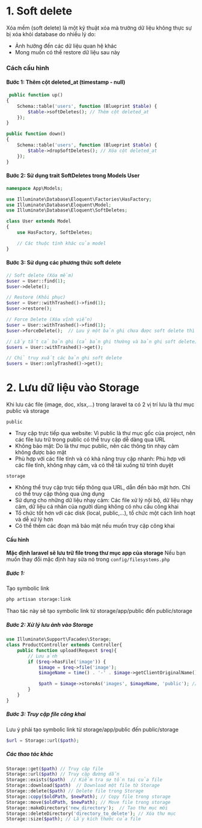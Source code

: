 # 1. Soft delete

Xóa mềm (soft delete) là một kỹ thuật xóa mà trường dữ liệu không thực sự bị xóa khỏi database do nhiều lý do:
* Ảnh hưởng đến các dữ liệu quan hệ khác
* Mong muốn có thể restore dữ liệu sau này

### Cách cấu hình
#### Bước 1: Thêm cột deleted_at (timestamp - null)
```php
 public function up()
{
    Schema::table('users', function (Blueprint $table) {
        $table->softDeletes(); // Thêm cột deleted_at
    });
}

public function down()
{
    Schema::table('users', function (Blueprint $table) {
        $table->dropSoftDeletes(); // Xóa cột deleted_at
    });
}
``` 

#### Bước 2: Sử dụng trait SoftDeletes trong Models User
```php
namespace App\Models;

use Illuminate\Database\Eloquent\Factories\HasFactory;
use Illuminate\Database\Eloquent\Model;
use Illuminate\Database\Eloquent\SoftDeletes;

class User extends Model
{
    use HasFactory, SoftDeletes;

    // Các thuộc tính khác của model
}
```

#### Bước 3: Sử dụng các phương thức soft delete

```php
// Soft delete (Xóa mềm)
$user = User::find(1);
$user->delete();
```

```php
// Restore (Khôi phục)
$user = User::withTrashed()->find(1);
$user->restore();
```

```php
// Force Delete (Xóa vĩnh viễn)
$user = User::withTrashed()->find(1);
$user->forceDelete();  // Lưu ý một bản ghi chưa được soft delete thì không thể force delete
```

```php
// Lấy tất cả bản ghi (cả bản ghi thường và bản ghi soft delete)
$users = User::withTrashed()->get();

// Chỉ truy xuất các bản ghi soft delete
$users = User::onlyTrashed()->get();
```



# 2. Lưu dữ liệu vào Storage
Khi lưu các file (image, doc, xlsx,...) trong laravel ta có 2 vị trí lưu là thư mục public và storage

`public`
* Truy cập trực tiếp qua website: Vì public là thư mục gốc của project, nên các file lưu trữ trong public có thể truy cập dễ dàng qua URL
* Không bảo mật: Do là thư mục public, nên các thông tin nhạy cảm không được bảo mật
* Phù hợp với các file tĩnh và có khả năng truy cập nhanh: Phù hợp với các file tĩnh, không nhạy cảm, và có thể tải xuống từ trình duyệt

`storage`
* Không thể truy cập trực tiếp thông qua URL, dẫn đến bảo mật hơn. Chỉ có thể truy cập thông qua ứng dụng
* Sử dụng cho những dữ liệu nhạy cảm: Các file xử lý nội bộ, dữ liệu nhạy cảm, dữ liệu cá nhân của người dùng không có nhu cầu công khai
* Tổ chức tốt hơn với các disk (local, public,...), tổ chức một cách linh hoạt và dễ xử lý hơn
* Có thể thêm các đoạn mã bảo mật nếu muốn truy cập công khai


#### Cấu hình
**Mặc định laravel sẽ lưu trữ file trong thư mục app của storage**
Nếu bạn muốn thay đổi mặc định hay sửa nó trong `config/filesystems.php`

##### Bước 1:
Tạo symbolic link
```cmd
php artisan storage:link
```

Thao tác này sẽ tạo symbolic link từ storage/app/public đến public/storage

##### Bước 2: Xử lý lưu ảnh vào Storage
```php
use Illuminate\Support\Facades\Storage;
class ProductController extends Controller{
    public function upload(Request $req){
        // Lưu ảnh
        if ($req->hasFile('image')) {
            $image = $req->file('image');
            $imageName = time() . '-' . $image->getClientOriginalName();

            $path = $image->storeAs('images', $imageName, 'public'); // true nếu thành công
        }
    }
}
```

##### Bước 3: Truy cập file công khai
Lưu ý phải tạo symbolic link từ storage/app/public đến public/storage
```php
$url = Storage::url($path);
```


##### Các thao tác khác
```php
Storage::get($path) // Truy cập file
Storage::url($path) // Truy cập đường dẫn
Storage::exists($path)  // Kiểm tra sự tồn tại của file
Storage::download($path)  // Download một file từ Storage
Storage::delete($path) // Delete file trong Storage
Storage::copy($oldPath, $newPath); // Copy file trong storage
Storage::move($oldPath, $newPath); // Move file trong storage
Storage::makeDirectory('new_directory');  // Tạo thư mục mới
Storage::deleteDirectory('directory_to_delete'); // Xóa thư mục
Storage::size($path); // Lấy kích thước của file
``` 